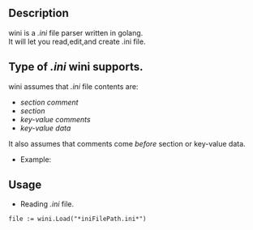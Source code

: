## Description
wini is a *.ini* file parser written in golang.  
It will let you read,edit,and create .ini file.

## Type of *.ini* wini supports.  
wini assumes that *.ini* file contents are:
- *section comment*  
- *section*  
- *key-value comments* 
- *key-value data*  

It also assumes that comments come *before* section or key-value data.

- Example:



## Usage
- Reading *.ini* file.   
```golang
file := wini.Load("*iniFilePath.ini*")


```

